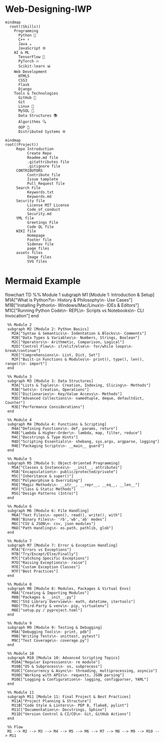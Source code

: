 # Web-Designing-IWP

```mermaid
mindmap
  root((Skills))
    Programming
      Python 🐍
      C++ ⚡
      Java ☕
      JavaScript 🌐
    AI & ML
      TensorFlow 🧠
      PyTorch 🔥
      Scikit-learn 📊
    Web Development
      HTML5
      CSS3
      Flask
      Django
    Tools & Technologies
      GitHub 📂
      Git
      Linux 🐧
      MySQL 💾
      Data Structures 📚
      Algorithms 🔍
      OOP 🎯
      Distributed Systems 🌐
```


```mermaid
mindmap
root((Project))
     Repo Introduction
          Create Repo
          Readme.md file
          .gitattributes file
          .gitignore file
     CONTRIBUTORS
          Contribute file
          Issue tamplete
          Pull_Request file
     Search File
          Keywords.txt
          Keywords.md  
     Security file
          License MIT License     
          Code_of_conduct
          Security.md
     YML file
          Greetings File
          Code QL file
     WIKI file
          Homepage
          Footer file
          Sidenav file
          page files
     assets files
          Image files
          SVG files
```

<!DOCTYPE html>
<html lang="en">
<head>
  <meta charset="UTF-8">
  <meta name="viewport" content="width=device-width, initial-scale=1.0">
  <title>Mermaid Example</title>
  <script src="https://cdn.jsdelivr.net/npm/mermaid@10/dist/mermaid.min.js"></script>
</head>
<body>
  <h1>Mermaid Example</h1>
  <div class="mermaid">
     flowchart TD
     %% Module 1
     subgraph M1 [Module 1: Introduction & Setup]
       M1A["What is Python?\n- History & Philosophy\n- Use Cases"]
       M1B["Installing Python\n- Windows/Mac/Linux\n- IDEs & Editors"]
       M1C["Running Python Code\n- REPL\n- Scripts vs Notebooks\n- CLI Invocation"]
     end

     %% Module 2
     subgraph M2 [Module 2: Python Basics]
       M2A["Syntax & Semantics\n- Indentation & Blocks\n- Comments"]
       M2B["Data Types & Variables\n- Numbers, Strings, Boolean"]
       M2C["Operators\n- Arithmetic, Comparison, Logical"]
       M2D["Control Flow\n- if/elif/else\n- for/while loops\n- break/continue"]
       M2E["Comprehensions\n- List, Dict, Set"]
       M2F["Built-in Functions & Modules\n- print(), type(), len(), range()\n- import"]
     end
   
     %% Module 3
     subgraph M3 [Module 3: Data Structures]
       M3A["Lists & Tuples\n- Creation, Indexing, Slicing\n- Methods"]
       M3B["Sets\n- Creation, Operations"]
       M3C["Dictionaries\n- Key/Value Access\n- Methods"]
       M3D["Advanced Collections\n- namedtuple, deque, defaultdict, Counter"]
       M3E["Performance Considerations"]
     end
   
     %% Module 4
     subgraph M4 [Module 4: Functions & Scripting]
       M4A["Defining Functions\n- def, params, return"]
       M4B["Lambda & Higher-Order\n- lambda, map, filter, reduce"]
       M4C["Docstrings & Type Hints"]
       M4D["Scripting Essentials\n- shebang, sys.argv, argparse, logging"]
       M4E["Packaging Scripts\n- __main__ guard"]
     end
   
     %% Module 5
     subgraph M5 [Module 5: Object-Oriented Programming]
       M5A["Classes & Instances\n- __init__, attributes"]
       M5B["Encapsulation\n- public/protected/private"]
       M5C["Inheritance & super()"]
       M5D["Polymorphism & Overriding"]
       M5E["Magic Methods\n- __str__, __repr__, __eq__, __len__"]
       M5F["Class & Static Methods"]
       M5G["Design Patterns (Intro)"]
     end
   
     %% Module 6
     subgraph M6 [Module 6: File Handling]
       M6A["Text Files\n- open(), read(), write(), with"]
       M6B["Binary Files\n- 'rb','wb','ab' modes"]
       M6C["CSV & JSON\n- csv, json modules"]
       M6D["Path Handling\n- os.path, pathlib, glob"]
     end
   
     %% Module 7
     subgraph M7 [Module 7: Error & Exception Handling]
       M7A["Errors vs Exceptions"]
       M7B["Try/Except/Else/Finally"]
       M7C["Catching Specific Exceptions"]
       M7D["Raising Exceptions\n- raise"]
       M7E["Custom Exception Classes"]
       M7F["Best Practices"]
     end
   
     %% Module 8
     subgraph M8 [Module 8: Modules, Packages & Virtual Envs]
       M8A["Creating & Importing Modules"]
       M8B["Packages & __init__.py"]
       M8C["Std Library Overview\n- math, datetime, itertools"]
       M8D["Third-Party & venv\n- pip, virtualenv"]
       M8E["setup.py / pyproject.toml"]
     end
   
     %% Module 9
     subgraph M9 [Module 9: Testing & Debugging]
       M9A["Debugging Tools\n- print, pdb"]
       M9B["Writing Tests\n- unittest, pytest"]
       M9C["Test Coverage\n- coverage.py"]
     end
   
     %% Module 10
     subgraph M10 [Module 10: Advanced Scripting Topics]
       M10A["Regular Expressions\n- re module"]
       M10B["OS & Subprocess\n- os, subprocess"]
       M10C["Concurrency & Async\n- threading, multiprocessing, asyncio"]
       M10D["Working with APIs\n- requests, JSON parsing"]
       M10E["Logging & Configuration\n- logging, configparser, YAML"]
     end
   
     %% Module 11
     subgraph M11 [Module 11: Final Project & Best Practices]
       M11A["Project Planning & Structure"]
       M11B["Code Style & Linters\n- PEP 8, flake8, pylint"]
       M11C["Documentation\n- Docstrings, Sphinx"]
       M11D["Version Control & CI/CD\n- Git, GitHub Actions"]
     end
   
     %% Flow
     M1 --> M2 --> M3 --> M4 --> M5 --> M6 --> M7 --> M8 --> M9 --> M10 --> M11

  </div>
  <script>
    mermaid.initialize({ startOnLoad: true });
  </script>
</body>
</html>

